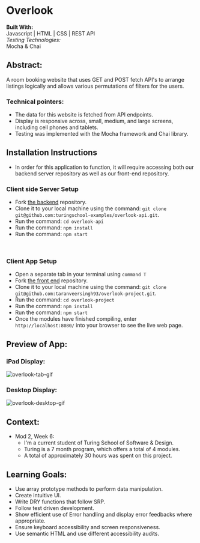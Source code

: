 # Overlook 
<b>Built With:</b>
<br>
Javascript | HTML | CSS | REST API
<br>
<em>Testing Technologies:</em>
<br>
 Mocha & Chai 

</div>

## Abstract: 
A room booking website that uses GET and POST fetch API's to arrange listings logically and allows various permutations of filters for the users.

### Technical pointers: 
- The data for this website is fetched from API endpoints. 
- Display is responsive across, small, medium, and large screens, including cell phones and tablets. 
- Testing was implemented with the Mocha framework and Chai library. 

## Installation Instructions 
- In order for this application to function, it will require accessing both our backend server repository as well as our front-end repository. 

### Client side Server Setup
- Fork [the backend](https://github.com/turingschool-examples/overlook-api) repository. 
- Clone it to your local machine using the command: `git clone git@github.com:turingschool-examples/overlook-api.git`.
- Run the command: `cd overlook-api`
- Run the command: `npm install`
- Run the command: `npm start`

<br>

### Client App Setup
- Open a separate tab in your terminal using `command T`
- Fork [the front end](https://github.com/taranveersingh93/overlook-project) repository. 
- Clone it to your local machine using the command: `git clone git@github.com:taranveersingh93/overlook-project.git`.
- Run the command: `cd overlook-project`
- Run the command: `npm install`
- Run the command: `npm start`
- Once the modules have finished compiling, enter `http://localhost:8080/` into your browser to see the live web page. 


## Preview of App:

### iPad Display: 
![overlook-tab-gif](https://user-images.githubusercontent.com/122247155/245332304-ab0691a2-99b3-4aef-9c37-b2d7af46bfab.gif)
<br>

### Desktop Display:
![overlook-desktop-gif](https://user-images.githubusercontent.com/122247155/245332546-78e5046a-143b-4173-8b26-8ab6a4c5c4e3.gif)

## Context: 
- Mod 2, Week 6: 
  - I'm a current student of Turing School of Software & Design. 
  - Turing is a 7 month program, which offers a total of 4 modules. 
  - A total of approximately 30 hours was spent on this project. 

## Learning Goals:
- Use array prototype methods to perform data manipulation.
- Create intuitive UI.
- Write DRY functions that follow SRP.
- Follow test driven development.
- Show efficient use of Error handling and display error feedbacks where appropriate.
- Ensure keyboard accessibility and screen responsiveness.
- Use semantic HTML and use different accessibility audits.
